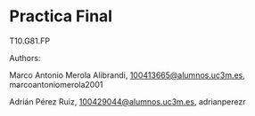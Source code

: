 # Practica Final

T10.G81.FP

Authors:

Marco Antonio Merola Alibrandi, 100413665@alumnos.uc3m.es, marcoantoniomerola2001

Adrián Pérez Ruiz, 100429044@alumnos.uc3m.es, adrianperezr
